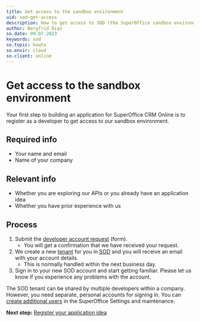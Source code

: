 ```yaml
---
title: Get access to the sandbox environment
uid: sod-get-access
description: How to get access to SOD (the SuperOffice sandbox environment)
author: Bergfrid Dias
so.date: 09.07.2023
keywords: sod
so.topic: howto
so.envir: cloud
so.client: online
---
```


# Get access to the sandbox environment

Your first step to building an application for SuperOffice CRM Online is to register as a developer to get access to our sandbox environment.

## Required info

* Your name and email
* Name of your company

## Relevant info

* Whether you are exploring our APIs or you already have an application idea
* Whether you have prior experience with us

## Process

1. Submit the [developer account request][1] (form).
    * You will get a confirmation that we have received your request.
2. We create a new [tenant][2] for you in [SOD][3] and you will receive an email with your account details.
    * This is normally handled within the next business day.
3. Sign in to your new SOD account and start getting familiar. Please let us know if you experience any problems with the account.

The SOD tenant can be shared by multiple developers within a company. However, you need separate, personal accounts for signing in. You can [create additional users][4] in the SuperOffice Settings and maintenance.

**Next step:** [Register your application idea][5]

<!-- Referenced links -->
[1]: developer-registration-form.md
[2]: ../getting-started/index.md#tenant
[3]: app-envir.md
[4]: ../../identity-management/user/add-user-in-admin-client.md
[5]: ../create-app/index.md
